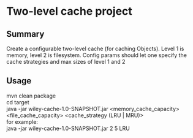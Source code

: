 Two-level cache project
=======================

Summary
-------
Create a configurable two-level cache (for caching Objects).  Level 1 is memory, level 2 is filesystem. Config params should let one specify the cache strategies and max sizes of level  1 and 2

Usage
-----
mvn clean package  
cd target  
java -jar wiley-cache-1.0-SNAPSHOT.jar <memory_cache_capacity> <file_cache_capacity> <cache_strategy (LRU | MRU)>  
for example:  
java -jar wiley-cache-1.0-SNAPSHOT.jar 2 5 LRU  

